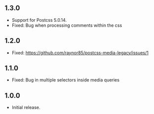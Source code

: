 ## 1.3.0
* Support for Postcss 5.0.14.
* Fixed: Bug when processing comments within the css

## 1.2.0
* Fixed: https://github.com/raynor85/postcss-media-legacy/issues/1

## 1.1.0
* Fixed: Bug in multiple selectors inside media queries

## 1.0.0
* Initial release.
